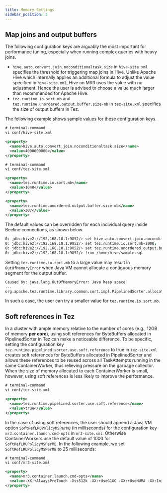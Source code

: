 ```yaml
---
title: Memory Settings
sidebar_position: 3
---
```


## Map joins and output buffers

The following configuration keys are arguably the most important for performance tuning,
especially when running complex queries with heavy joins.

* `hive.auto.convert.join.noconditionaltask.size` in `hive-site.xml`
  specifies the threshold for triggering map joins in Hive. 
  Unlike Apache Hive which internally applies an additional formula to adjust the value specified in `hive-site.xml`,
  Hive on MR3 uses the value with no adjustment.
  Hence the user is advised to choose a value much larger than recommended for Apache Hive.
* `tez.runtime.io.sort.mb` and `tez.runtime.unordered.output.buffer.size-mb` in `tez-site.xml`
  specifies the size of output buffers in Tez.

The following example shows sample values for these configuration keys. 

```xml
# terminal-command
vi conf/hive-site.xml

<property>
  <name>hive.auto.convert.join.noconditionaltask.size</name>
  <value>4000000000</value>
</property>
```

```xml
# terminal-command
vi conf/tez-site.xml

<property>
  <name>tez.runtime.io.sort.mb</name>
  <value>1040</value>
</property>

<property>
  <name>tez.runtime.unordered.output.buffer.size-mb</name>
  <value>307</value>
</property>
```

The default values can be overridden for each individual query inside Beeline connections,
as shown below.

```sh
0: jdbc:hive2://192.168.10.1:9852/> set hive.auto.convert.join.noconditionaltask.size=2000000000;
0: jdbc:hive2://192.168.10.1:9852/> set tez.runtime.io.sort.mb=2000;
0: jdbc:hive2://192.168.10.1:9852/> set tez.runtime.unordered.output.buffer.size-mb=600;
0: jdbc:hive2://192.168.10.1:9852/> !run /home/hive/sample.sql
```

Setting `tez.runtime.io.sort.mb` to a large value may result in `OutOfMemoryError`
when Java VM cannot allocate a contiguous memory segment for the output buffer.

```sh
Caused by: java.lang.OutOfMemoryError: Java heap space
...
org.apache.tez.runtime.library.common.sort.impl.PipelinedSorter.allocateSpace(PipelinedSorter.java:269)
```

In such a case, the user can try a smaller value for `tez.runtime.io.sort.mb`.

## Soft references in Tez

In a cluster with ample memory relative to the number of cores
(e.g., 12GB of memory **per core**),
using soft references for ByteBuffers allocated in PipelinedSorter in Tez can make a noticeable difference.
To be specific,
setting the configuration key `tez.runtime.pipelined.sorter.use.soft.reference` to true in `tez-site.xml` 
creates soft references for ByteBuffers allocated in PipelinedSorter
and allows these references to be reused across all TaskAttempts running in the same ContainerWorker,
thus relieving pressure on the garbage collector.
When the size of memory allocated to each ContainerWorker is small, however,
using soft references is less likely to improve the performance.

```xml
# terminal-command
vi conf/tez-site.xml

<property>
  <name>tez.runtime.pipelined.sorter.use.soft.reference</name>
  <value>true</value>
</property>
```

In the case of using soft references, 
the user should append a Java VM option `SoftRefLRUPolicyMSPerMB` (in milliseconds) for the configuration key `mr3.container.launch.cmd-opts`
in `mr3-site.xml`.
Otherwise ContainerWorkers use the default value of 1000 for `SoftRefLRUPolicyMSPerMB`.
In the following example, we set `SoftRefLRUPolicyMSPerMB` to 25 milliseconds:

```xml
# terminal-command
vi conf/mr3-site.xml

<property>
  <name>mr3.container.launch.cmd-opts</name>
  <value>-XX:+AlwaysPreTouch -Xss512k -XX:+UseG1GC -XX:+UseNUMA -XX:InitiatingHeapOccupancyPercent=40 -XX:G1ReservePercent=20 -XX:MaxGCPauseMillis=200 -XX:MetaspaceSize=1024m -Djava.net.preferIPv4Stack=true -Dlog4j.configurationFile=k8s-mr3-container-log4j2.properties -Djavax.net.ssl.trustStore=/opt/mr3-run/key/hivemr3-ssl-certificate.jks -Djavax.net.ssl.trustStoreType=jks -XX:SoftRefLRUPolicyMSPerMB=25</value>
</property>
```

